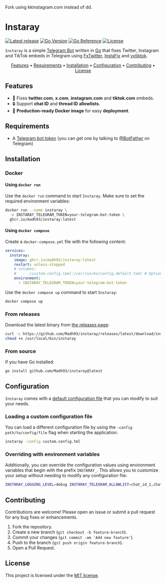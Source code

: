 Fork using kkinstagram.com instead of dd.

# Instaray

[![Latest release](https://img.shields.io/github/v/tag/Madh93/instaray?label=Release)](https://github.com/Madh93/instaray/releases)
[![Go Version](https://img.shields.io/badge/Go-1.23-blue)](https://go.dev/doc/install)
[![Go Reference](https://pkg.go.dev/badge/github.com/Madh93/instaray.svg)](https://pkg.go.dev/github.com/Madh93/instaray)
[![License](https://img.shields.io/badge/License-MIT-brightgreen)](LICENSE)

`Instaray` is a simple [Telegram Bot](https://core.telegram.org/bots) written in [Go](https://go.dev/) that fixes Twitter, Instagram and TikTok embeds in Telegram using [FxTwitter](https://github.com/FixTweet/FxTwitter), [InstaFix](https://github.com/Wikidepia/InstaFix) and [vxtiktok](https://github.com/dylanpdx/vxtiktok).

<p align="center">
  <a href="#features">Features</a> •
  <a href="#requirements">Requirements</a> •
  <a href="#installation">Installation</a> •
  <a href="#Configuration">Configuration</a> •
  <a href="#contributing">Contributing</a> •
  <a href="#license">License</a>
</p>

## Features

- 🤖 Fixes **twitter.com**, **x.com**, **instagram.com** and **tiktok.com** embeds.
- 🔒 Support **chat ID** and **thread ID allowlists**.
- 🐳 **Production-ready Docker image** for easy **deployment**.

## Requirements

- A [Telegram bot token](https://core.telegram.org/bots/features#botfather) (you can get one by talking to [@BotFather](https://t.me/BotFather) on Telegram)

## Installation

### Docker

#### Using `docker run`

Use the `docker run` command to start `Instaray`. Make sure to set the required environment variables:

```sh
docker run --name instaray \
  -e INSTARAY_TELEGRAM_TOKEN=your-telegram-bot-token \
  ghcr.io/madh93/instaray:latest
```

#### Using `docker compose`

Create a `docker-compose.yml` file with the following content:

```yml
services:
  instaray:
    image: ghcr.io/madh93/instaray:latest
    restart: unless-stopped
    # volumes:
    #   - ./custom.config.toml:/var/run/ko/config.default.toml # Optional: specify a custom configuration file instead of the default one
    environment:
      - INSTARAY_TELEGRAM_TOKEN=your-telegram-bot-token
```

Use the `docker compose up` command to start `Instaray`:

```sh
docker compose up
```

### From releases

Download the latest binary from [the releases page](https://github.com/Madh93/instaray/releases):

```sh
curl -L https://github.com/Madh93/instaray/releases/latest/download/instaray$(uname -s)_$(uname -m).tar.gz | tar -xz -O instaray > /usr/local/bin/instaray
chmod +x /usr/local/bin/instaray
```

### From source

If you have Go installed:

```sh
go install github.com/Madh93/instaray@latest
```

## Configuration

`Instaray` comes with a [default configuration file](config.default.toml) that you can modify to suit your needs.

### Loading a custom configuration file

You can load a different configuration file by using the `-config path/to/config/file` flag when starting the application:

```sh
instaray -config custom.config.tml
```

### Overriding with environment variables

Additionally, you can override the configuration values using environment variables that begin with the prefix `INSTARAY_`. This allows you to customize your setup without needing to modify any configuration file:

```sh
INSTARAY_LOGGING_LEVEL=debug INSTARAY_TELEGRAM_ALLOWLIST=chat_id_1,chat_id_2 instaray
```

## Contributing

Contributions are welcome! Please open an issue or submit a pull request for any bug fixes or enhancements.

1. Fork the repository.
2. Create a new branch (`git checkout -b feature-branch`).
3. Commit your changes (`git commit -am 'Add new feature'`).
4. Push to the branch (`git push origin feature-branch`).
5. Open a Pull Request.

## License

This project is licensed under the [MIT license](LICENSE).
